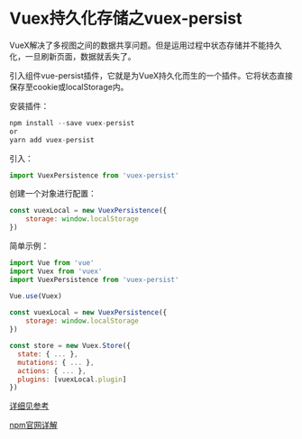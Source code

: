 # Vuex持久化存储之vuex-persist
VueX解决了多视图之间的数据共享问题。但是运用过程中状态存储并不能持久化，一旦刷新页面，数据就丢失了。

引入组件vue-persist插件，它就是为VueX持久化而生的一个插件。它将状态直接保存至cookie或localStorage内。

安装插件：

```javascript
npm install --save vuex-persist
or
yarn add vuex-persist
```

引入：

```javascript
import VuexPersistence from 'vuex-persist'
```

创建一个对象进行配置：

```javascript
const vuexLocal = new VuexPersistence({
    storage: window.localStorage
})
```

简单示例：

```javascript
import Vue from 'vue'
import Vuex from 'vuex'
import VuexPersistence from 'vuex-persist'

Vue.use(Vuex)
 
const vuexLocal = new VuexPersistence({
    storage: window.localStorage
})

const store = new Vuex.Store({
  state: { ... },
  mutations: { ... },
  actions: { ... },
  plugins: [vuexLocal.plugin]
}) 
```

[详细见参考](https://www.jianshu.com/p/a4faae6a3184)

[npm官网详解](https://www.npmjs.com/package/vuex-persist)

